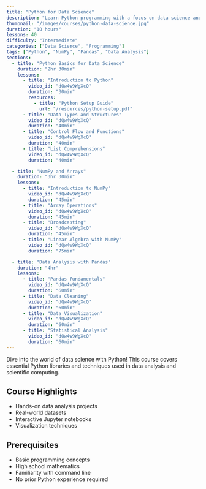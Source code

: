 ```yaml
---
title: "Python for Data Science"
description: "Learn Python programming with a focus on data science and analysis"
thumbnail: "/images/courses/python-data-science.jpg"
duration: "10 hours"
lessons: 40
difficulty: "Intermediate"
categories: ["Data Science", "Programming"]
tags: ["Python", "NumPy", "Pandas", "Data Analysis"]
sections:
  - title: "Python Basics for Data Science"
    duration: "2hr 30min"
    lessons:
      - title: "Introduction to Python"
        video_id: "dQw4w9WgXcQ"
        duration: "30min"
        resources:
          - title: "Python Setup Guide"
            url: "/resources/python-setup.pdf"
      - title: "Data Types and Structures"
        video_id: "dQw4w9WgXcQ"
        duration: "40min"
      - title: "Control Flow and Functions"
        video_id: "dQw4w9WgXcQ"
        duration: "40min"
      - title: "List Comprehensions"
        video_id: "dQw4w9WgXcQ"
        duration: "40min"

  - title: "NumPy and Arrays"
    duration: "3hr 30min"
    lessons:
      - title: "Introduction to NumPy"
        video_id: "dQw4w9WgXcQ"
        duration: "45min"
      - title: "Array Operations"
        video_id: "dQw4w9WgXcQ"
        duration: "45min"
      - title: "Broadcasting"
        video_id: "dQw4w9WgXcQ"
        duration: "45min"
      - title: "Linear Algebra with NumPy"
        video_id: "dQw4w9WgXcQ"
        duration: "75min"

  - title: "Data Analysis with Pandas"
    duration: "4hr"
    lessons:
      - title: "Pandas Fundamentals"
        video_id: "dQw4w9WgXcQ"
        duration: "60min"
      - title: "Data Cleaning"
        video_id: "dQw4w9WgXcQ"
        duration: "60min"
      - title: "Data Visualization"
        video_id: "dQw4w9WgXcQ"
        duration: "60min"
      - title: "Statistical Analysis"
        video_id: "dQw4w9WgXcQ"
        duration: "60min"
---
```


Dive into the world of data science with Python! This course covers essential Python libraries and techniques used in data analysis and scientific computing.

## Course Highlights

- Hands-on data analysis projects
- Real-world datasets
- Interactive Jupyter notebooks
- Visualization techniques

## Prerequisites

- Basic programming concepts
- High school mathematics
- Familiarity with command line
- No prior Python experience required
